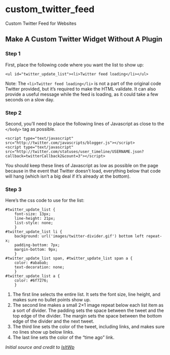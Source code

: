# custom_twitter_feed
Custom Twitter Feed for Websites


Make A Custom Twitter Widget Without A Plugin
---------------------------------------------

### Step 1

First, place the following code where you want the list to show up:

```
<ul id="twitter_update_list"><li>Twitter feed loading</li></ul>
```

Note: The `<li>Twitter feed loading</li>` is not a part of the original code Twitter provided, but it’s required to make the HTML validate. It can also provide a useful message while the feed is loading, as it could take a few seconds on a slow day.

### Step 2

Second, you’ll need to place the following lines of Javascript as close to the `</body>` tag as possible.

```
<script type="text/javascript" src="http://twitter.com/javascripts/blogger.js"></script>
<script type="text/javascript" src="http://twitter.com/statuses/user_timeline/USERNAME.json?callback=twitterCallback2&count=3"></script>
```

You should keep these lines of Javascript as low as possible on the page because in the event that Twitter doesn’t load, everything below that code will hang (which isn’t a big deal if it’s already at the bottom).

### Step 3

Here’s the css code to use for the list:
```
#twitter_update_list {
	font-size: 13px;
	line-height: 21px;
	list-style: none;
	}
#twitter_update_list li {
	background: url('images/twitter-divider.gif') bottom left repeat-x;
	padding-bottom: 7px;
	margin-bottom: 9px;
	}
#twitter_update_list span, #twitter_update_list span a {
	color: #ababab;
	text-decoration: none;
	}
#twitter_update_list a {
	color: #6f7276;
	}
```

1. The first line selects the entire list. It sets the font size, line height, and makes sure no bullet points show up.
2. The second line makes a small 2×1 image repeat below each list item as a sort of divider. The padding sets the space between the tweet and the top edge of the divider. The margin sets the space between the bottom edge of the divider and the next tweet.
3. The third line sets the color of the tweet, including links, and makes sure no lines show up below links.
4. The last line sets the color of the “time ago” link.

*Initial source and credit to [IsItWp](http://www.isitwp.com/custom-twitter-widget-tutorial/)*
